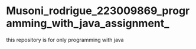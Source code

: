 # Musoni_rodrigue_223009869_programming_with_java_assignment_
this repository is for only programming with java 
